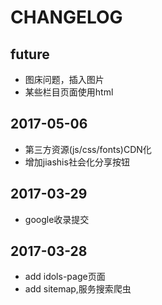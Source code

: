 # CHANGELOG

## future

+ 图床问题，插入图片
+ 某些栏目页面使用html

## 2017-05-06
+ 第三方资源(js/css/fonts)CDN化
+ 增加jiashis社会化分享按钮


## 2017-03-29

+ google收录提交

## 2017-03-28
+ add idols-page页面
+ add sitemap,服务搜索爬虫
